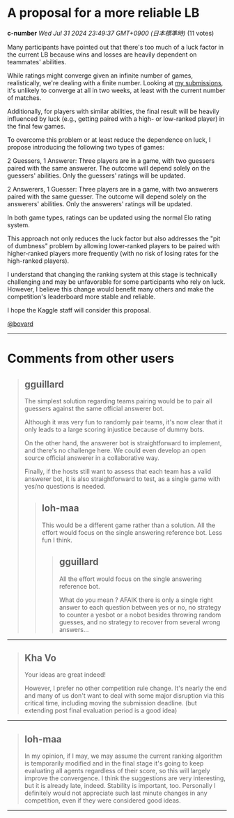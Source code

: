 # A proposal for a more reliable LB

**c-number** *Wed Jul 31 2024 23:49:37 GMT+0900 (日本標準時)* (11 votes)

Many participants have pointed out that there's too much of a luck factor in the current LB because wins and losses are heavily dependent on teammates' abilities.

While ratings might converge given an infinite number of games, realistically, we're dealing with a finite number. Looking at [my submissions](https://www.kaggle.com/competitions/llm-20-questions/discussion/520928#2942026), it's unlikely to converge at all in two weeks, at least with the current number of matches.

Additionally, for players with similar abilities, the final result will be heavily influenced by luck (e.g., getting paired with a high- or low-ranked player) in the final few games.

To overcome this problem or at least reduce the dependence on luck, I propose introducing the following two types of games:

2 Guessers, 1 Answerer: Three players are in a game, with two guessers paired with the same answerer. The outcome will depend solely on the guessers' abilities. Only the guessers' ratings will be updated.

2 Answerers, 1 Guesser: Three players are in a game, with two answerers paired with the same guesser. The outcome will depend solely on the answerers' abilities. Only the answerers' ratings will be updated.

In both game types, ratings can be updated using the normal Elo rating system.

This approach not only reduces the luck factor but also addresses the "pit of dumbness" problem by allowing lower-ranked players to be paired with higher-ranked players more frequently (with no risk of losing rates for the high-ranked players).

I understand that changing the ranking system at this stage is technically challenging and may be unfavorable for some participants who rely on luck. However, I believe this change would benefit many others and make the competition's leaderboard more stable and reliable.

I hope the Kaggle staff will consider this proposal.

[@bovard](https://www.kaggle.com/bovard)



---

 # Comments from other users

> ## gguillard
> 
> The simplest solution regarding teams pairing would be to pair all guessers against the same official answerer bot.
> 
> Although it was very fun to randomly pair teams, it's now clear that it only leads to a large scoring injustice because of dummy bots.
> 
> On the other hand, the answerer bot is straightforward to implement, and there's no challenge here.  We could even develop an open source official answerer in a collaborative way.
> 
> Finally, if the hosts still want to assess that each team has a valid answerer bot, it is also straightforward to test, as a single game with yes/no questions is needed.
> 
> 
> 
> > ## loh-maa
> > 
> > This would be a different game rather than a solution. All the effort would focus on the single answering reference bot. Less fun I think.
> > 
> > 
> > 
> > > ## gguillard
> > > 
> > > 
> > > All the effort would focus on the single answering reference bot.
> > > 
> > > What do you mean ?  AFAIK there is only a single right answer to each question between yes or no, no strategy to counter a yesbot or a nobot besides throwing random guesses, and no strategy to recover from several wrong answers…
> > > 
> > > 
> > > 


---

> ## Kha Vo
> 
> Your ideas are great indeed!
> 
> However, I prefer no other competition rule change. It's nearly the end and many of us don't want to deal with some major disruption via this critical time, including moving the submission deadline. (but extending post final evaluation period is a good idea)
> 
> 
> 


---

> ## loh-maa
> 
> In my opinion, if I may, we may assume the current ranking algorithm is temporarily modified and in the final stage it's going to keep evaluating all agents regardless of their score, so this will largely improve the convergence. I think the suggestions are very interesting, but it is already late, indeed. Stability is important, too. Personally I definitely would not appreciate such last minute changes in any competition, even if they were considered good ideas.
> 
> 
> 


---

